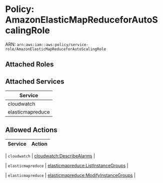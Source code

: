 # Policy: AmazonElasticMapReduceforAutoScalingRole

ARN: `arn:aws:iam::aws:policy/service-role/AmazonElasticMapReduceforAutoScalingRole`

## Attached Roles

## Attached Services

| Service |
|---------|
| cloudwatch |
| elasticmapreduce |

## Allowed Actions

| Service | Action |
|:-------:|--------|

| `cloudwatch` | [cloudwatch:DescribeAlarms](../actions.md#cloudwatch:describealarms) |

| `elasticmapreduce` | [elasticmapreduce:ListInstanceGroups](../actions.md#elasticmapreduce:listinstancegroups) |

| `elasticmapreduce` | [elasticmapreduce:ModifyInstanceGroups](../actions.md#elasticmapreduce:modifyinstancegroups) |

